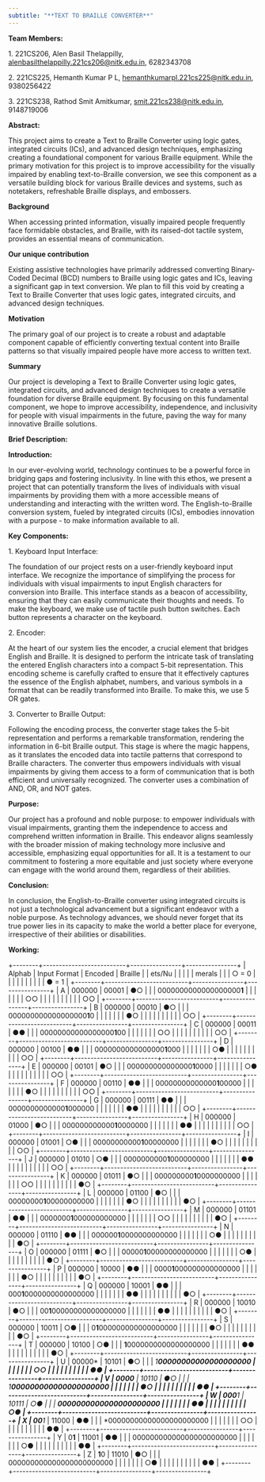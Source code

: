 ```yaml
---
subtitle: "**TEXT TO BRAILLE CONVERTER**"
---
```


**Team Members:**

1\. 221CS206, Alen Basil Thelappilly,
alenbasilthelappilly.221cs206@nitk.edu.in, 6282343708

2\. 221CS225, Hemanth Kumar P L, hemanthkumarpl.221cs225@nitk.edu.in,
9380256422

3\. 221CS238, Rathod Smit Amitkumar, smit.221cs238@nitk.edu.in,
9148719006

**Abstract:**

This project aims to create a Text to Braille Converter using logic
gates, integrated circuits (ICs), and advanced design techniques,
emphasizing creating a foundational component for various Braille
equipment. While the primary motivation for this project is to improve
accessibility for the visually impaired by enabling text-to-Braille
conversion, we see this component as a versatile building block for
various Braille devices and systems, such as notetakers, refreshable
Braille displays, and embossers.

**Background**

When accessing printed information, visually impaired people frequently
face formidable obstacles, and Braille, with its raised-dot tactile
system, provides an essential means of communication.

**Our unique contribution**

Existing assistive technologies have primarily addressed converting
Binary-Coded Decimal (BCD) numbers to Braille using logic gates and ICs,
leaving a significant gap in text conversion. We plan to fill this void
by creating a Text to Braille Converter that uses logic gates,
integrated circuits, and advanced design techniques.

**Motivation**

The primary goal of our project is to create a robust and adaptable
component capable of efficiently converting textual content into Braille
patterns so that visually impaired people have more access to written
text.

**Summary**

Our project is developing a Text to Braille Converter using logic gates,
integrated circuits, and advanced design techniques to create a
versatile foundation for diverse Braille equipment. By focusing on this
fundamental component, we hope to improve accessibility, independence,
and inclusivity for people with visual impairments in the future, paving
the way for many innovative Braille solutions.

**Brief Description:**

**Introduction:**

In our ever-evolving world, technology continues to be a powerful force
in bridging gaps and fostering inclusivity. In line with this ethos, we
present a project that can potentially transform the lives of
individuals with visual impairments by providing them with a more
accessible means of understanding and interacting with the written word.
The English-to-Braille conversion system, fueled by integrated circuits
(ICs), embodies innovation with a purpose - to make information
available to all.

**Key Components:**

1\. Keyboard Input Interface:

The foundation of our project rests on a user-friendly keyboard input
interface. We recognize the importance of simplifying the process for
individuals with visual impairments to input English characters for
conversion into Braille. This interface stands as a beacon of
accessibility, ensuring that they can easily communicate their thoughts
and needs. To make the keyboard, we make use of tactile push button
switches. Each button represents a character on the keyboard.

2\. Encoder:

At the heart of our system lies the encoder, a crucial element that
bridges English and Braille. It is designed to perform the intricate
task of translating the entered English characters into a compact 5-bit
representation. This encoding scheme is carefully crafted to ensure that
it effectively captures the essence of the English alphabet, numbers,
and various symbols in a format that can be readily transformed into
Braille. To make this, we use 5 OR gates.

3\. Converter to Braille Output:

Following the encoding process, the converter stage takes the 5-bit
representation and performs a remarkable transformation, rendering the
information in 6-bit Braille output. This stage is where the magic
happens, as it translates the encoded data into tactile patterns that
correspond to Braille characters. The converter thus empowers
individuals with visual impairments by giving them access to a form of
communication that is both efficient and universally recognized. The
converter uses a combination of AND, OR, and NOT gates.

**Purpose:**

Our project has a profound and noble purpose: to empower individuals
with visual impairments, granting them the independence to access and
comprehend written information in Braille. This endeavor aligns
seamlessly with the broader mission of making technology more inclusive
and accessible, emphasizing equal opportunities for all. It is a
testament to our commitment to fostering a more equitable and just
society where everyone can engage with the world around them, regardless
of their abilities.

**Conclusion:**

In conclusion, the English-to-Braille converter using integrated
circuits is not just a technological advancement but a significant
endeavor with a noble purpose. As technology advances, we should never
forget that its true power lies in its capacity to make the world a
better place for everyone, irrespective of their abilities or
disabilities.

**Working:**

+--------+--------------------------+----------------+----------------+
| Alphab | Input Format             | Encoded        | Braille        |
| ets/Nu |                          |                |                |
| merals |                          |                | ○ = 0          |
|        |                          |                |                |
|        |                          |                | ● = 1          |
+--------+--------------------------+----------------+----------------+
| A      | 000000                   | 00001          | ●○             |
|        | 0000000000000000000**1** |                |                |
|        |                          |                | ○○             |
|        |                          |                |                |
|        |                          |                | ○○             |
+--------+--------------------------+----------------+----------------+
| B      | 000000                   | 00010          | ●○             |
|        | 000000000000000000**1**0 |                |                |
|        |                          |                | ●○             |
|        |                          |                |                |
|        |                          |                | ○○             |
+--------+--------------------------+----------------+----------------+
| C      | 000000                   | 00011          | ●●             |
|        | 00000000000000000**1**00 |                |                |
|        |                          |                | ○○             |
|        |                          |                |                |
|        |                          |                | ○○             |
+--------+--------------------------+----------------+----------------+
| D      | 000000                   | 00100          | ●●             |
|        | 0000000000000000**1**000 |                |                |
|        |                          |                | ○●             |
|        |                          |                |                |
|        |                          |                | ○○             |
+--------+--------------------------+----------------+----------------+
| E      | 000000                   | 00101          | ●○             |
|        | 000000000000000**1**0000 |                |                |
|        |                          |                | ○●             |
|        |                          |                |                |
|        |                          |                | ○○             |
+--------+--------------------------+----------------+----------------+
| F      | 000000                   | 00110          | ●●             |
|        | 00000000000000**1**00000 |                |                |
|        |                          |                | ●○             |
|        |                          |                |                |
|        |                          |                | ○○             |
+--------+--------------------------+----------------+----------------+
| G      | 000000                   | 00111          | ●●             |
|        | 0000000000000**1**000000 |                |                |
|        |                          |                | ●●             |
|        |                          |                |                |
|        |                          |                | ○○             |
+--------+--------------------------+----------------+----------------+
| H      | 000000                   | 01000          | ●○             |
|        | 000000000000**1**0000000 |                |                |
|        |                          |                | ●●             |
|        |                          |                |                |
|        |                          |                | ○○             |
+--------+--------------------------+----------------+----------------+
| I      | 000000                   | 01001          | ○●             |
|        | 00000000000**1**00000000 |                |                |
|        |                          |                | ●○             |
|        |                          |                |                |
|        |                          |                | ○○             |
+--------+--------------------------+----------------+----------------+
| J      | 000000                   | 01010          | ○●             |
|        | 0000000000**1**000000000 |                |                |
|        |                          |                | ●●             |
|        |                          |                |                |
|        |                          |                | ○○             |
+--------+--------------------------+----------------+----------------+
| K      | 000000                   | 01011          | ●○             |
|        | 000000000**1**0000000000 |                |                |
|        |                          |                | ○○             |
|        |                          |                |                |
|        |                          |                | ●○             |
+--------+--------------------------+----------------+----------------+
| L      | 000000                   | 01100          | ●○             |
|        | 00000000**1**00000000000 |                |                |
|        |                          |                | ●○             |
|        |                          |                |                |
|        |                          |                | ●○             |
+--------+--------------------------+----------------+----------------+
| M      | 000000                   | 01101          | ●●             |
|        | 0000000**1**000000000000 |                |                |
|        |                          |                | ○○             |
|        |                          |                |                |
|        |                          |                | ●○             |
+--------+--------------------------+----------------+----------------+
| N      | 000000                   | 01110          | ●●             |
|        | 000000**1**0000000000000 |                |                |
|        |                          |                | ○●             |
|        |                          |                |                |
|        |                          |                | ●○             |
+--------+--------------------------+----------------+----------------+
| O      | 000000                   | 01111          | ●○             |
|        | 00000**1**00000000000000 |                |                |
|        |                          |                | ○●             |
|        |                          |                |                |
|        |                          |                | ●○             |
+--------+--------------------------+----------------+----------------+
| P      | 000000                   | 10000          | ●●             |
|        | 0000**1**000000000000000 |                |                |
|        |                          |                | ●○             |
|        |                          |                |                |
|        |                          |                | ●○             |
+--------+--------------------------+----------------+----------------+
| Q      | 000000                   | 10001          | ●●             |
|        | 000**1**0000000000000000 |                |                |
|        |                          |                | ●●             |
|        |                          |                |                |
|        |                          |                | ●○             |
+--------+--------------------------+----------------+----------------+
| R      | 000000                   | 10010          | ●○             |
|        | 00**1**00000000000000000 |                |                |
|        |                          |                | ●●             |
|        |                          |                |                |
|        |                          |                | ●○             |
+--------+--------------------------+----------------+----------------+
| S      | 000000                   | 10011          | ○●             |
|        | 0**1**000000000000000000 |                |                |
|        |                          |                | ●○             |
|        |                          |                |                |
|        |                          |                | ●○             |
+--------+--------------------------+----------------+----------------+
| T      | 000000                   | 10100          | ○●             |
|        | **1**0000000000000000000 |                |                |
|        |                          |                | ●●             |
|        |                          |                |                |
|        |                          |                | ●○             |
+--------+--------------------------+----------------+----------------+
| U      | 00000*                   | 10101          | ●○             |
|        | *1**00000000000000000000 |                |                |
|        |                          |                | ○○             |
|        |                          |                |                |
|        |                          |                | ●●             |
+--------+--------------------------+----------------+----------------+
| V      | 0000**                   | 10110          | ●○             |
|        | 1**000000000000000000000 |                |                |
|        |                          |                | ●○             |
|        |                          |                |                |
|        |                          |                | ●●             |
+--------+--------------------------+----------------+----------------+
| W      | 000**1                   | 10111          | ○●             |
|        | **0000000000000000000000 |                |                |
|        |                          |                | ●●             |
|        |                          |                |                |
|        |                          |                | ○●             |
+--------+--------------------------+----------------+----------------+
| X      | 00**1*                   | 11000          | ●●             |
|        | *00000000000000000000000 |                |                |
|        |                          |                | ○○             |
|        |                          |                |                |
|        |                          |                | ●●             |
+--------+--------------------------+----------------+----------------+
| Y      | 0**1**                   | 11001          | ●●             |
|        | 000000000000000000000000 |                |                |
|        |                          |                | ○●             |
|        |                          |                |                |
|        |                          |                | ●●             |
+--------+--------------------------+----------------+----------------+
| Z      | **1**0                   | 11010          | ●○             |
|        | 000000000000000000000000 |                |                |
|        |                          |                | ○●             |
|        |                          |                |                |
|        |                          |                | ●●             |
+--------+--------------------------+----------------+----------------+


